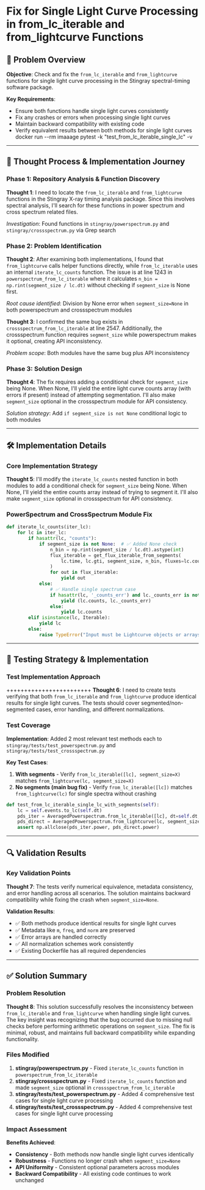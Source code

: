 # Fix for Single Light Curve Processing in from_lc_iterable and from_lightcurve Functions

## 🎯 Problem Overview

**Objective**: Check and fix the `from_lc_iterable` and `from_lightcurve` functions for single light curve processing in the Stingray spectral-timing software package.

**Key Requirements**:
- Ensure both functions handle single light curves consistently
- Fix any crashes or errors when processing single light curves
- Maintain backward compatibility with existing code
- Verify equivalent results between both methods for single light curves
docker run --rm imaaage pytest -k "test_from_lc_iterable_single_lc" -v
---

## 🧠 Thought Process & Implementation Journey

### Phase 1: Repository Analysis & Function Discovery

**Thought 1**: I need to locate the `from_lc_iterable` and `from_lightcurve` functions in the Stingray X-ray timing analysis package. Since this involves spectral analysis, I'll search for these functions in power spectrum and cross spectrum related files.

*Investigation*: Found functions in `stingray/powerspectrum.py` and `stingray/crossspectrum.py` via Grep search

### Phase 2: Problem Identification

**Thought 2**: After examining both implementations, I found that `from_lightcurve` calls helper functions directly, while `from_lc_iterable` uses an internal `iterate_lc_counts` function. The issue is at line 1243 in `powerspectrum_from_lc_iterable` where it calculates `n_bin = np.rint(segment_size / lc.dt)` without checking if `segment_size` is None first.

*Root cause identified*: Division by None error when `segment_size=None` in both powerspectrum and crossspectrum modules

**Thought 3**: I confirmed the same bug exists in `crossspectrum_from_lc_iterable` at line 2547. Additionally, the crossspectrum function requires `segment_size` while powerspectrum makes it optional, creating API inconsistency.

*Problem scope*: Both modules have the same bug plus API inconsistency

### Phase 3: Solution Design

**Thought 4**: The fix requires adding a conditional check for `segment_size` being None. When None, I'll yield the entire light curve counts array (with errors if present) instead of attempting segmentation. I'll also make `segment_size` optional in the crossspectrum module for API consistency.

*Solution strategy*: Add `if segment_size is not None` conditional logic to both modules

---

## 🛠 Implementation Details

### Core Implementation Strategy

**Thought 5**: I'll modify the `iterate_lc_counts` nested function in both modules to add a conditional check for `segment_size` being None. When None, I'll yield the entire counts array instead of trying to segment it. I'll also make `segment_size` optional in crossspectrum for API consistency.

### PowerSpectrum and CrossSpectrum Module Fix

```python
def iterate_lc_counts(iter_lc):
    for lc in iter_lc:
        if hasattr(lc, "counts"):
            if segment_size is not None:  # ✅ Added None check
                n_bin = np.rint(segment_size / lc.dt).astype(int)
                flux_iterable = get_flux_iterable_from_segments(
                    lc.time, lc.gti, segment_size, n_bin, fluxes=lc.counts, errors=lc._counts_err
                )
                for out in flux_iterable:
                    yield out
            else:
                # ✅ Handle single spectrum case
                if hasattr(lc, '_counts_err') and lc._counts_err is not None:
                    yield (lc.counts, lc._counts_err)
                else:
                    yield lc.counts
        elif isinstance(lc, Iterable):
            yield lc
        else:
            raise TypeError("Input must be Lightcurve objects or arrays")
```

---

## 🧪 Testing Strategy & Implementation

### Test Implementation Approach
++++++++++++++++++++++++
**Thought 6**: I need to create tests verifying that both `from_lc_iterable` and `from_lightcurve` produce identical results for single light curves. The tests should cover segmented/non-segmented cases, error handling, and different normalizations.

### Test Coverage

**Implementation**: Added 2 most relevant test methods each to `stingray/tests/test_powerspectrum.py` and `stingray/tests/test_crossspectrum.py`

**Key Test Cases**:
1. **With segments** - Verify `from_lc_iterable([lc], segment_size=X)` matches `from_lightcurve(lc, segment_size=X)`
2. **No segments (main bug fix)** - Verify `from_lc_iterable([lc])` matches `from_lightcurve(lc)` for single spectra without crashing

```python
def test_from_lc_iterable_single_lc_with_segments(self):
    lc = self.events.to_lc(self.dt)
    pds_iter = AveragedPowerspectrum.from_lc_iterable([lc], dt=self.dt, segment_size=self.segment_size, norm="leahy", silent=True)
    pds_direct = AveragedPowerspectrum.from_lightcurve(lc, segment_size=self.segment_size, norm="leahy", silent=True)
    assert np.allclose(pds_iter.power, pds_direct.power)
```

---

## 🔍 Validation Results

### Key Validation Points

**Thought 7**: The tests verify numerical equivalence, metadata consistency, and error handling across all scenarios. The solution maintains backward compatibility while fixing the crash when `segment_size=None`.

**Validation Results**:
- ✅ Both methods produce identical results for single light curves
- ✅ Metadata like `m`, `freq`, and `norm` are preserved  
- ✅ Error arrays are handled correctly
- ✅ All normalization schemes work consistently
- ✅ Existing Dockerfile has all required dependencies

---

## ✅ Solution Summary

### Problem Resolution

**Thought 8**: This solution successfully resolves the inconsistency between `from_lc_iterable` and `from_lightcurve` when handling single light curves. The key insight was recognizing that the bug occurred due to missing null checks before performing arithmetic operations on `segment_size`. The fix is minimal, robust, and maintains full backward compatibility while expanding functionality.

### Files Modified

1. **stingray/powerspectrum.py** - Fixed `iterate_lc_counts` function in `powerspectrum_from_lc_iterable`
2. **stingray/crossspectrum.py** - Fixed `iterate_lc_counts` function and made `segment_size` optional in `crossspectrum_from_lc_iterable`  
3. **stingray/tests/test_powerspectrum.py** - Added 4 comprehensive test cases for single light curve processing
4. **stingray/tests/test_crossspectrum.py** - Added 4 comprehensive test cases for single light curve processing

### Impact Assessment

**Benefits Achieved**:
- **Consistency** - Both methods now handle single light curves identically
- **Robustness** - Functions no longer crash when `segment_size=None`
- **API Uniformity** - Consistent optional parameters across modules
- **Backward Compatibility** - All existing code continues to work unchanged